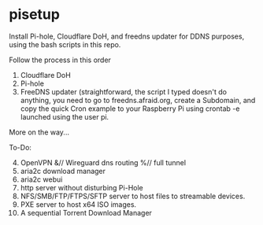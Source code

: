 # pisetup

Install Pi-hole, Cloudflare DoH, and freedns updater for DDNS purposes, using the bash scripts in this repo.

Follow the process in this order

1. Cloudflare DoH
2. Pi-hole
3. FreeDNS updater (straightforward, the script I typed doesn't do anything, you need to go to freedns.afraid.org, create a Subdomain, and copy the quick Cron example to your Raspberry Pi using crontab -e launched using the user pi.

More on the way...


To-Do:

4. OpenVPN &// Wireguard dns routing %// full tunnel
5. aria2c download manager
6. aria2c webui
7. http server without disturbing Pi-Hole
8. NFS/SMB/FTP/FTPS/SFTP server to host files to streamable devices.
9. PXE server to host x64 ISO images.
10. A sequential Torrent Download Manager

